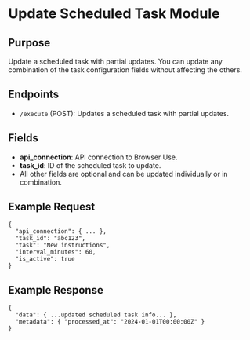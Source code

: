 # Update Scheduled Task Module

## Purpose
Update a scheduled task with partial updates. You can update any combination of the task configuration fields without affecting the others.

## Endpoints
- `/execute` (POST): Updates a scheduled task with partial updates.

## Fields
- **api_connection**: API connection to Browser Use.
- **task_id**: ID of the scheduled task to update.
- All other fields are optional and can be updated individually or in combination.

## Example Request
```
{
  "api_connection": { ... },
  "task_id": "abc123",
  "task": "New instructions",
  "interval_minutes": 60,
  "is_active": true
}
```

## Example Response
```
{
  "data": { ...updated scheduled task info... },
  "metadata": { "processed_at": "2024-01-01T00:00:00Z" }
}
```
